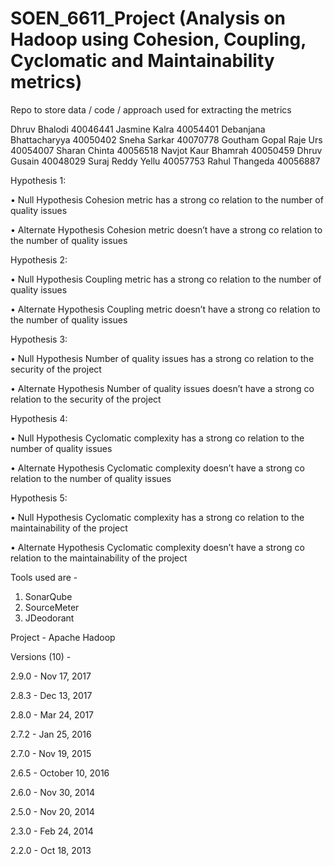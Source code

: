 # SOEN_6611_Project (Analysis on Hadoop using Cohesion, Coupling, Cyclomatic and Maintainability metrics)

Repo to store data / code / approach used for extracting the metrics

Dhruv Bhalodi	          40046441
Jasmine Kalra	          40054401
Debanjana Bhattacharyya	40050402
Sneha Sarkar	          40070778
Goutham Gopal Raje Urs	40054007
Sharan Chinta	          40056518
Navjot Kaur Bhamrah	    40050459
Dhruv Gusain	          40048029
Suraj Reddy Yellu	      40057753
Rahul Thangeda	        40056887

Hypothesis 1: 

•	Null Hypothesis 
Cohesion metric has a strong co relation to the number of quality issues

•	Alternate Hypothesis
Cohesion metric doesn’t have a strong co relation to the number of quality issues

Hypothesis 2: 

•	Null Hypothesis 
Coupling metric has a strong co relation to the number of quality issues

•	Alternate Hypothesis
Coupling metric doesn’t have a strong co relation to the number of quality issues

Hypothesis 3: 

•	Null Hypothesis 
Number of quality issues has a strong co relation to the security of the project

•	Alternate Hypothesis
Number of quality issues doesn’t have a strong co relation to the security of the project

Hypothesis 4: 

•	Null Hypothesis 
Cyclomatic complexity has a strong co relation to the number of quality issues

•	Alternate Hypothesis
Cyclomatic complexity doesn’t have a strong co relation to the number of quality issues

Hypothesis 5: 

•	Null Hypothesis 
Cyclomatic complexity has a strong co relation to the maintainability of the project

•	Alternate Hypothesis
Cyclomatic complexity doesn’t have a strong co relation to the maintainability of the project

Tools used are - 
1) SonarQube
2) SourceMeter
3) JDeodorant 

Project - Apache Hadoop

Versions (10) - 

2.9.0 - Nov 17, 2017

2.8.3 - Dec 13, 2017

2.8.0 - Mar 24, 2017

2.7.2 - Jan 25, 2016

2.7.0 - Nov 19, 2015

2.6.5 - October 10, 2016

2.6.0 - Nov 30, 2014

2.5.0 - Nov 20, 2014

2.3.0 - Feb 24, 2014

2.2.0 - Oct 18, 2013

